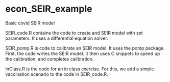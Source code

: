 # econ_SEIR_example
Basic covid SEIR model

SEIR_code.R contains the code to create and SEIR model with set parameters. It uses a differential equation solver.

SEIR_pomp.R is code to calibrate an SEIR model. It uses the pomp package. First, the code writes the SEIR model. 
It then uses C snippets to speed up the calibration, and completes calibration.

InClass.R is the code for an in class exercise. For this, we add a simple vaccination scenario to the code in SEIR_code.R.
